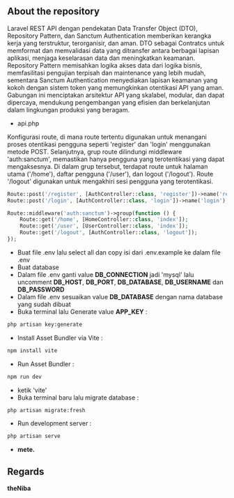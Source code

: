 ## About the repository

Laravel REST API dengan pendekatan Data Transfer Object (DTO), Repository Pattern, dan Sanctum Authentication memberikan kerangka kerja yang terstruktur, terorganisir, dan aman. DTO sebagai Contratcs untuk memformat dan memvalidasi data yang ditransfer antara berbagai lapisan aplikasi, menjaga keselarasan data dan meningkatkan keamanan. Repository Pattern memisahkan logika akses data dari logika bisnis, memfasilitasi pengujian terpisah dan maintenance yang lebih mudah, sementara Sanctum Authentication menyediakan lapisan keamanan yang kokoh dengan sistem token yang memungkinkan otentikasi API yang aman. Gabungan ini menciptakan arsitektur API yang skalabel, modular, dan dapat dipercaya, mendukung pengembangan yang efisien dan berkelanjutan dalam lingkungan produksi yang beragam.

- api.php

Konfigurasi route, di mana route tertentu digunakan untuk menangani proses otentikasi pengguna seperti 'register' dan 'login' menggunakan metode POST. Selanjutnya, grup route dilindungi middleware 'auth:sanctum', memastikan hanya pengguna yang terotentikasi yang dapat mengaksesnya. Di dalam grup tersebut, terdapat route untuk halaman utama ('/home'), daftar pengguna ('/user'), dan logout ('/logout'). Route '/logout' digunakan untuk mengakhiri sesi pengguna yang terotentikasi.
``` php
Route::post('/register', [AuthController::class, 'register'])->name('register');
Route::post('/login', [AuthController::class, 'login'])->name('login');

Route::middleware('auth:sanctum')->group(function () {
    Route::get('/home', [HomeController::class, 'index']);
    Route::get('/user', [UserController::class, 'index']);
    Route::get('/logout', [AuthController::class, 'logout']);
});
```
- Buat file .env lalu select all dan copy isi dari .env.example ke dalam file .env
- Buat database
- Dalam file .env ganti value <strong>DB_CONNECTION</strong> jadi 'mysql' lalu uncomment <strong>DB_HOST</strong>, <strong>DB_PORT</strong>, <strong>DB_DATABASE</strong>, <strong>DB_USERNAME</strong> dan <strong>DB_PASSWORD</strong>
- Dalam file .env sesuaikan value <strong>DB_DATABASE</strong> dengan nama database yang sudah dibuat 
- Buka terminal lalu Generate value <strong>APP_KEY</strong> :
``` bash
php artisan key:generate
```
- Install Asset Bundler via Vite :
``` bash
npm install vite
```
- Run Asset Bundler :
``` bash
npm run dev
```
- ketik 'vite'
- Buka terminal baru lalu migrate database :
``` bash
php artisan migrate:fresh
```
- Run development server :
``` bash
php artisan serve
```
- <strong>mete.<strong>

## Regards

theNiba
